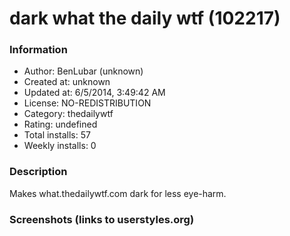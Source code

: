 # dark what the daily wtf (102217)

### Information
- Author: BenLubar (unknown)
- Created at: unknown
- Updated at: 6/5/2014, 3:49:42 AM
- License: NO-REDISTRIBUTION
- Category: thedailywtf
- Rating: undefined
- Total installs: 57
- Weekly installs: 0


### Description
Makes what.thedailywtf.com dark for less eye-harm.


### Screenshots (links to userstyles.org)



